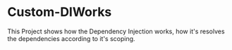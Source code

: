 # Custom-DIWorks
This Project shows how the Dependency Injection works, how it's resolves the dependencies according to it's scoping.
